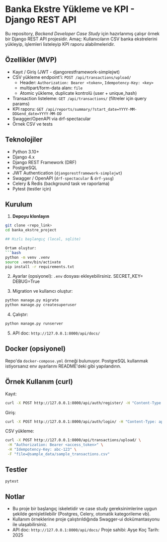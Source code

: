 
# Banka Ekstre Yükleme ve KPI - Django REST API

Bu repository, *Backend Developer Case Study* için hazırlanmış çalışır örnek bir Django REST API projesidir.
Amaç: Kullanıcıların CSV banka ekstrelerini yükleyip, işlemleri listeleyip KPI raporu alabilmeleridir.

## Özellikler (MVP)
- Kayıt / Giriş (JWT - djangorestframework-simplejwt)
- CSV yükleme endpoint'i: `POST /api/transactions/upload/`  
  - Header: `Authorization: Bearer <token>`, `Idempotency-Key: <key>`
  - multipart/form-data alanı: `file`
  - Atomic yükleme, duplicate kontrolü (user + unique_hash)
- Transaction listeleme: `GET /api/transactions/` (filtreler için query params)
- KPI raporu: `GET /api/reports/summary/?start_date=YYYY-MM-DD&end_date=YYYY-MM-DD`
- Swagger/OpenAPI via drf-spectacular
- Örnek CSV ve tests

## Teknolojiler

- Python 3.10+
- Django 4.x
- Django REST Framework (DRF)
- PostgreSQL
- JWT Authentication (`djangorestframework-simplejwt`)
- Swagger / OpenAPI (`drf-spectacular` & `drf-yasg`)
- Celery & Redis (background task ve raporlama)
- Pytest (testler için)

## Kurulum

1. **Depoyu klonlayın**

```bash
git clone <repo_link>
cd banka_ekstre_project

## Hızlı başlangıç (local, sqlite)

Ortam oluştur:
```bash
python -m venv .venv
source .venv/bin/activate
pip install -r requirements.txt
```

2. Ayarlar (opsiyonel): `.env` dosyası ekleyebilirsiniz.
SECRET_KEY=<django-secret-key>
DEBUG=True

3. Migration ve kullanıcı oluştur:
```bash
python manage.py migrate
python manage.py createsuperuser
```

4. Çalıştır:
```bash
python manage.py runserver
```

5. API doc: `http://127.0.0.1:8000/api/docs/`

## Docker (opsiyonel)
Repo'da `docker-compose.yml` örneği bulunuyor. PostgreSQL kullanmak istiyorsanız env ayarlarını README'deki gibi yapılandırın.

## Örnek Kullanım (curl)
Kayıt:
```bash
curl -X POST http://127.0.0.1:8000/api/auth/register/ -H "Content-Type: application/json" -d '{"email":"user@example.com","password":"pass1234"}'
```

Giriş:
```bash
curl -X POST http://127.0.0.1:8000/api/auth/login/ -H "Content-Type: application/json" -d '{"email":"user@example.com","password":"pass1234"}'
```

CSV yükleme:
```bash
curl -X POST http://127.0.0.1:8000/api/transactions/upload/ \
 -H "Authorization: Bearer <access_token>" \
 -H "Idempotency-Key: abc-123" \
 -F "file=@sample_data/sample_transactions.csv"
```

## Testler
```bash
pytest
```

## Notlar
- Bu proje bir başlangıç iskeletidir ve case study gereksinimlerine uygun şekilde genişletilebilir (Postgres, Celery, otomatik kategorileme vb).
- Kullanım örneklerine proje çalıştırıldığında Swagger-ui dokümantasyonu ile ulaşabilirsiniz.
- API doc: `http://127.0.0.1:8000/api/docs/`
Proje sahibi: Ayşe Koç
Tarih: 2025
